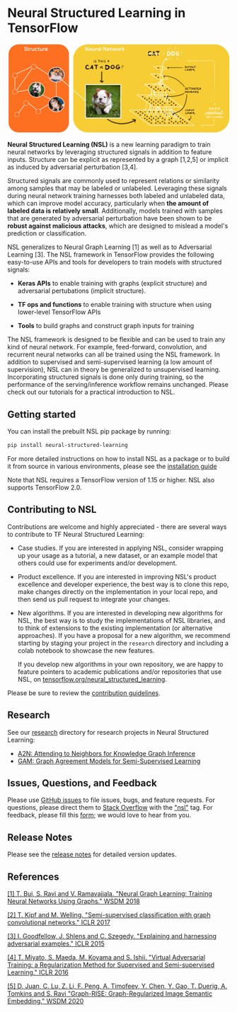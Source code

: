 # Neural Structured Learning in TensorFlow

![](g3doc/images/nsl_overview.png)

**Neural Structured Learning (NSL)** is a new learning paradigm to train neural
networks by leveraging structured signals in addition to feature inputs.
Structure can be explicit as represented by a graph [1,2,5] or implicit as
induced by adversarial perturbation [3,4].

Structured signals are commonly used to represent relations or similarity among
samples that may be labeled or unlabeled. Leveraging these signals during neural
network training harnesses both labeled and unlabeled data, which can improve
model accuracy, particularly when **the amount of labeled data is relatively
small**. Additionally, models trained with samples that are generated by
adversarial perturbation have been shown to be **robust against malicious
attacks**, which are designed to mislead a model's prediction or classification.

NSL generalizes to Neural Graph Learning [1] as well as to Adversarial Learning
[3]. The NSL framework in TensorFlow provides the following easy-to-use APIs and
tools for developers to train models with structured signals:

*   **Keras APIs** to enable training with graphs (explicit structure) and
    adversarial pertubations (implicit structure).

*   **TF ops and functions** to enable training with structure when using
    lower-level TensorFlow APIs

*   **Tools** to build graphs and construct graph inputs for training

The NSL framework is designed to be flexible and can be used to train any kind
of neural network. For example, feed-forward, convolution, and recurrent neural
networks can all be trained using the NSL framework. In addition to supervised
and semi-supervised learning (a low amount of supervision), NSL can in theory be
generalized to unsupervised learning. Incorporating structured signals is done
only during training, so the performance of the serving/inference workflow
remains unchanged. Please check out our tutorials for a practical introduction
to NSL.

## Getting started

You can install the prebuilt NSL pip package by running:

```bash
pip install neural-structured-learning
```

For more detailed instructions on how to install NSL as a package or to build it
from source in various environments, please see the
[installation guide](g3doc/install.md)

Note that NSL requires a TensorFlow version of 1.15 or higher. NSL also supports
TensorFlow 2.0.

## Contributing to NSL

Contributions are welcome and highly appreciated - there are several ways to
contribute to TF Neural Structured Learning:

*   Case studies. If you are interested in applying NSL, consider wrapping up
    your usage as a tutorial, a new dataset, or an example model that others
    could use for experiments and/or development.

*   Product excellence. If you are interested in improving NSL's product
    excellence and developer experience, the best way is to clone this repo,
    make changes directly on the implementation in your local repo, and then
    send us pull request to integrate your changes.

*   New algorithms. If you are interested in developing new algorithms for NSL,
    the best way is to study the implementations of NSL libraries, and to think
    of extensions to the existing implementation (or alternative approaches). If
    you have a proposal for a new algorithm, we recommend starting by staging
    your project in the `research` directory and including a colab notebook to
    showcase the new features.

    If you develop new algorithms in your own repository, we are happy to
    feature pointers to academic publications and/or repositories that use NSL,
    on
    [tensorflow.org/neural_structured_learning](http://www.tensorflow.org/neural_structured_learning).

Please be sure to review the [contribution guidelines](CONTRIBUTING.md).

## Research

See our [research](neural_structured_learning/research) directory for research projects in Neural
Structured Learning:

*   [A2N: Attending to Neighbors for Knowledge Graph Inference](neural_structured_learning/research/a2n)
*   [GAM: Graph Agreement Models for Semi-Supervised Learning](neural_structured_learning/research/gam)

## Issues, Questions, and Feedback

Please use
[GitHub issues](https://github.com/tensorflow/neural-structured-learning/issues)
to file issues, bugs, and feature requests. For questions, please direct them to
[Stack Overflow](https://stackoverflow.com) with the
["nsl"](https://stackoverflow.com/questions/tagged/nsl) tag. For feedback,
please fill this
[form](https://docs.google.com/forms/d/1AQEcPSgmwWBJj3H2haEytF4C_fr1aotWaHjCEXpPm2A);
we would love to hear from you.

## Release Notes

Please see the [release notes](RELEASE.md) for detailed version updates.

## References

[[1] T. Bui, S. Ravi and V. Ramavajjala. "Neural Graph Learning: Training Neural
Networks Using Graphs." WSDM 2018](https://ai.google/research/pubs/pub46568.pdf)

[[2] T. Kipf and M. Welling. "Semi-supervised classification with graph
convolutional networks." ICLR 2017](https://arxiv.org/pdf/1609.02907.pdf)

[[3] I. Goodfellow, J. Shlens and C. Szegedy. "Explaining and harnessing
adversarial examples." ICLR 2015](https://arxiv.org/pdf/1412.6572.pdf)

[[4] T. Miyato, S. Maeda, M. Koyama and S. Ishii. "Virtual Adversarial Training:
a Regularization Method for Supervised and Semi-supervised Learning." ICLR
2016](https://arxiv.org/pdf/1704.03976.pdf)

[[5] D. Juan, C. Lu, Z. Li, F. Peng, A. Timofeev, Y. Chen, Y. Gao, T. Duerig, A.
Tomkins and S. Ravi "Graph-RISE: Graph-Regularized Image Semantic Embedding."
WSDM 2020](https://arxiv.org/abs/1902.10814)
